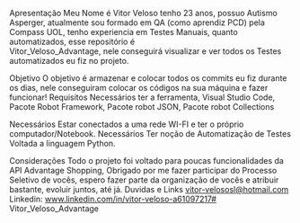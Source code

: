 Apresentação 
Meu Nome é Vitor Veloso tenho 23 anos, possuo Autismo Asperger, atualmente sou formado 
em QA (como aprendiz PCD) pela Compass UOL, 
tenho experiencia em Testes Manuais, quanto automatizados, esse repositório é  
Vitor_Veloso_Advantage, nele conseguirá visualizar e ver todos os Testes  
automatizados eu fiz no projeto. 

Objetivo 
O objetivo é armazenar e colocar todos os commits eu fiz durante os dias, 
nele conseguiram colocar os códigos na sua máquina e fazer funcionar! 
Requisitos 
Necessários ter a ferramenta, Visual Studio Code, Pacote Robot Framework, Pacote robot 
JSON, Pacote robot Collections

Necessários Estar conectados a uma rede WI-FI e ter o próprio computador/Notebook. 
Necessários Ter noção de Automatização de Testes Voltada a linguagem Python. 

Considerações 
Todo o projeto foi voltado para poucas funcionalidades da API Advantage Shopping, 
Obrigado por me fazer participar do Processo Seletivo de vocês, espero fazer parte da 
organização de vocês e atribuir bastante, evoluir juntos, até já. 
Duvidas e Links 
vitor-velososl@hotmail.com Linkedin: www.linkedin.com/in/vitor-veloso-a61097217# Vitor_Veloso_Advantage
